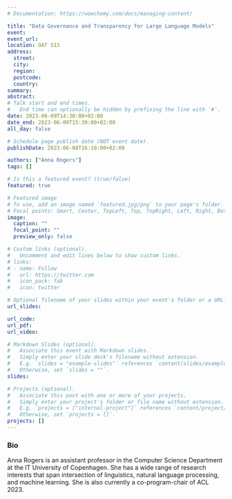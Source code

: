 ```yaml
---
# Documentation: https://wowchemy.com/docs/managing-content/

title: "Data Governance and Transparency for Large Language Models"
event: 
event_url:
location: OAT S13
address: 
  street:
  city:
  region:
  postcode:
  country:
summary:
abstract:
# Talk start and end times.
#   End time can optionally be hidden by prefixing the line with `#`.
date: 2023-06-09T14:30:00+02:00
date_end: 2023-06-09T15:30:00+02:00
all_day: false

# Schedule page publish date (NOT event date).
publishDate: 2023-06-08T16:10:00+02:00

authors: ["Anna Rogers"]
tags: []

# Is this a featured event? (true/false)
featured: true

# Featured image
# To use, add an image named `featured.jpg/png` to your page's folder. 
# Focal points: Smart, Center, TopLeft, Top, TopRight, Left, Right, BottomLeft, Bottom, BottomRight.
image:
  caption: ""
  focal_point: ""
  preview_only: false

# Custom links (optional).
#   Uncomment and edit lines below to show custom links.
# links:
# - name: Follow
#   url: https://twitter.com
#   icon_pack: fab
#   icon: twitter

# Optional filename of your slides within your event's folder or a URL.
url_slides: 

url_code:
url_pdf: 
url_video:

# Markdown Slides (optional).
#   Associate this event with Markdown slides.
#   Simply enter your slide deck's filename without extension.
#   E.g. `slides = "example-slides"` references `content/slides/example-slides.md`.
#   Otherwise, set `slides = ""`.
slides:

# Projects (optional).
#   Associate this post with one or more of your projects.
#   Simply enter your project's folder or file name without extension.
#   E.g. `projects = ["internal-project"]` references `content/project/deep-learning/index.md`.
#   Otherwise, set `projects = []`.
projects: []
---
```


### Bio
 Anna Rogers is an assistant professor in the Computer Science Department at the IT University of Copenhagen. She has a wide range of research interests that span intersection of linguistics, natural language processing, and machine learning. She is also currently a co-program-chair of ACL 2023.
